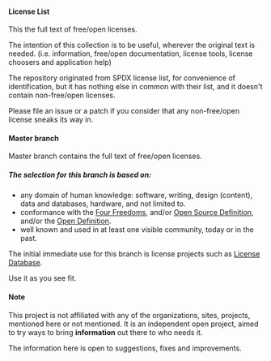 #### License List

This the full text of free/open licenses.

The intention of this collection is to be useful,
wherever the original text is needed. (i.e. information,
free/open documentation, license tools, license choosers
and application help)

The repository originated from SPDX license list,
for convenience of identification, but it has nothing
else in common with their list, and it doesn't contain
non-free/open licenses.

Please file an issue or a patch if you consider that any
non-free/open license sneaks its way in.

#### Master branch

Master branch contains the full text of free/open
licenses.

##### The selection for this branch is based on:
* any domain of human knowledge: software, writing, design
(content), data and databases, hardware, and not limited to.
* conformance with the [Four Freedoms](http://www.gnu.org/philosophy/free-sw.html), and/or [Open
Source Definition](http://opensource.org/osd), and/or the [Open Definition](http://opendefinition.org).
* well known and used in at least one visible community, today
or in the past.

The initial immediate use for this branch is license projects
such as [License Database](https://licensedb.org).

Use it as you see fit.

#### Note
This project is not affiliated with any of the organizations,
sites, projects, mentioned here or not mentioned. It is an
independent open project, aimed to try ways to bring **information**
out there to who needs it.

The information here is open to suggestions, fixes and improvements.
